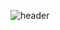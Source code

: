 ![header](https://capsule-render.vercel.app/api?type=waving&color=auto&height=300&section=header&text=gmlwl106's%20Github&fontSize=50)
